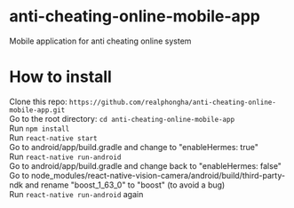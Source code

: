 # anti-cheating-online-mobile-app
Mobile application for anti cheating online system

# How to install
Clone this repo: ```https://github.com/realphongha/anti-cheating-online-mobile-app.git```   
Go to the root directory: ```cd anti-cheating-online-mobile-app```     
Run ```npm install```   
Run ```react-native start```    
Go to android/app/build.gradle and change to "enableHermes: true"  
Run ```react-native run-android```  
Go to android/app/build.gradle and change back to "enableHermes: false"  
Go to node_modules/react-native-vision-camera/android/build/third-party-ndk and rename "boost_1_63_0" to "boost" (to avoid a bug)  
Run ```react-native run-android``` again  